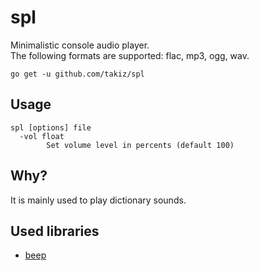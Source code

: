 # spl
Minimalistic console audio player.  
The following formats are supported: flac, mp3, ogg, wav.  
```
go get -u github.com/takiz/spl
```

## Usage
```
spl [options] file
  -vol float
    	Set volume level in percents (default 100)
```
        
## Why?
It is mainly used to play dictionary sounds.

## Used libraries

* [beep](https://github.com/faiface/beep)